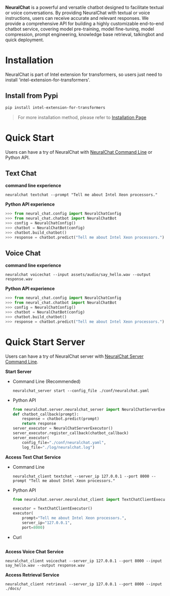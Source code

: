 **NeuralChat** is a powerful and versatile chatbot designed to facilitate textual or voice conversations. By providing NeuralChat with textual or voice instructions, users can receive accurate and relevant responses. We provide a comprehensive API for building a highly customizable end-to-end chatbot service, covering model pre-training, model fine-tuning, model compression, prompt engineering, knowledge base retrieval, talkingbot and quick deployment.

# Installation

NeuralChat is part of Intel extension for transformers, so users just need to install 'intel-extension-for-transformers'.

## Install from Pypi
```bash
pip install intel-extension-for-transformers
```
> For more installation method, please refer to [Installation Page](../docs/installation.md)

<a name="quickstart"></a>
# Quick Start

Users can have a try of NeuralChat with [NeuralChat Command Line](./cli/README.md) or Python API.


## Text Chat


**command line experience**

```shell
neuralchat textchat --prompt "Tell me about Intel Xeon processors."
```

**Python API experience**

```python
>>> from neural_chat.config import NeuralChatConfig
>>> from neural_chat.chatbot import NeuralChatBot
>>> config = NeuralChatConfig()
>>> chatbot = NeuralChatBot(config)
>>> chatbot.build_chatbot()
>>> response = chatbot.predict("Tell me about Intel Xeon processors.")
```


## Voice Chat


**command line experience**

```shell
neuralchat voicechat --input assets/audio/say_hello.wav --output response.wav
```

**Python API experience**

```python
>>> from neural_chat.config import NeuralChatConfig
>>> from neural_chat.chatbot import NeuralChatBot
>>> config = NeuralChatConfig()
>>> chatbot = NeuralChatBot(config)
>>> chatbot.build_chatbot()
>>> response = chatbot.predict("Tell me about Intel Xeon processors.")
```



<a name="quickstartserver"></a>
# Quick Start Server

Users can have a try of NeuralChat server with [NeuralChat Server Command Line](./server/README.md).


**Start Server**
- Command Line (Recommended)
    ```shell
    neuralchat_server start --config_file ./conf/neuralchat.yaml
    ```

- Python API
    ```python
    from neuralchat.server.neuralchat_server import NeuralChatServerExecutor
    def chatbot_callback(prompt):
        response = chatbot.predict(prompt)
        return response
    server_executor = NeuralChatServerExecutor()
    server_executor.register_callback(chatbot_callback)
    server_executor(
        config_file="./conf/neuralchat.yaml", 
        log_file="./log/neuralchat.log")
    ```

**Access Text Chat Service**

- Command Line
    ```shell
    neuralchat_client textchat --server_ip 127.0.0.1 --port 8000 --prompt "Tell me about Intel Xeon processors."
    ```

- Python API
    ```python
    from neuralchat.server.neuralchat_client import TextChatClientExecutor

    executor = TextChatClientExecutor()
    executor(
        prompt="Tell me about Intel Xeon processors.",
        server_ip="127.0.0.1",
        port=8000)
    ```

- Curl
    ```
    
    ```

**Access Voice Chat Service**

```shell
neuralchat_client voicechat --server_ip 127.0.0.1 --port 8000 --input say_hello.wav --output response.wav
```

**Access Retrieval Service**
```shell
neuralchat_client retrieval --server_ip 127.0.0.1 --port 8000 --input ./docs/
```

